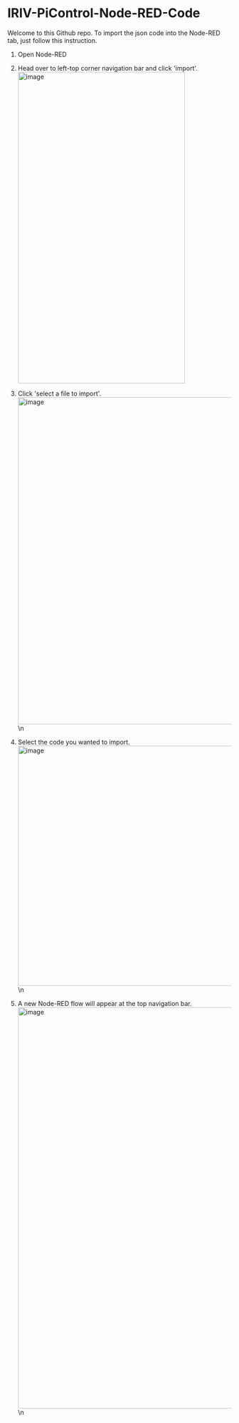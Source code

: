 # IRIV-PiControl-Node-RED-Code

Welcome to this Github repo. To import the json code into the Node-RED tab, just follow this instruction.

1. Open Node-RED

2. Head over to left-top corner navigation bar and click 'import'.
   <img width="375" height="698" alt="image" src="https://github.com/user-attachments/assets/9290eccd-68fa-4e56-9171-0093a74ce326"/>

3. Click 'select a file to import'.
  <img width="863" height="733" alt="image" src="https://github.com/user-attachments/assets/fe3f6cdd-9444-42b3-a8dc-472c4b52989f"/>\n

4. Select the code you wanted to import.
  <img width="767" height="538" alt="image" src="https://github.com/user-attachments/assets/baca706d-b5e9-4fa8-b5ed-4fad093a66ef"/>\n

5. A new Node-RED flow will appear at the top navigation bar.
   <img width="1912" height="899" alt="image" src="https://github.com/user-attachments/assets/08724c1c-5d65-41f4-b5d2-aa372e135066"/>\n



